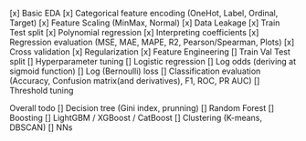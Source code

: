 [x] Basic EDA
[x] Categorical feature encoding (OneHot, Label, Ordinal, Target)
[x] Feature Scaling (MinMax, Normal)
[x] Data Leakage
[x] Train Test split
[x] Polynomial regression
[x] Interpreting coefficients
[x] Regression evaluation (MSE, MAE, MAPE, R2, Pearson/Spearman, Plots)
[x] Cross validation
[x] Regularization
[x] Feature Engineering
[] Train Val Test split
[] Hyperparameter tuning
[] Logistic regression
[] Log odds (deriving at sigmoid function)
[] Log (Bernoulli) loss
[] Classification evaluation (Accuracy, Confusion matrix(and derivatives), F1, ROC, PR AUC)
[] Threshold tuning

Overall todo
[] Decision tree (Gini index, prunning)
[] Random Forest
[] Boosting
[] LightGBM / XGBoost / CatBoost
[] Clustering (K-means, DBSCAN)
[] NNs